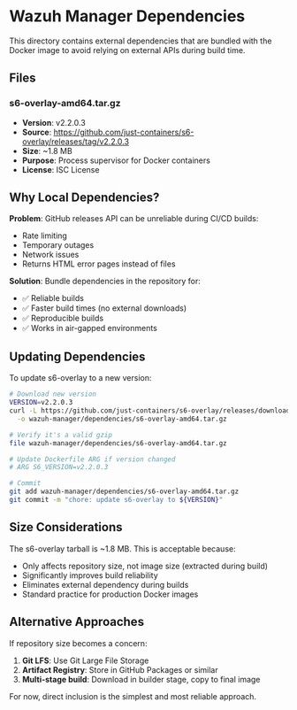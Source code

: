 # Wazuh Manager Dependencies

This directory contains external dependencies that are bundled with the Docker image to avoid relying on external APIs during build time.

## Files

### s6-overlay-amd64.tar.gz
- **Version**: v2.2.0.3
- **Source**: https://github.com/just-containers/s6-overlay/releases/tag/v2.2.0.3
- **Size**: ~1.8 MB
- **Purpose**: Process supervisor for Docker containers
- **License**: ISC License

## Why Local Dependencies?

**Problem**: GitHub releases API can be unreliable during CI/CD builds:
- Rate limiting
- Temporary outages
- Network issues
- Returns HTML error pages instead of files

**Solution**: Bundle dependencies in the repository for:
- ✅ Reliable builds
- ✅ Faster build times (no external downloads)
- ✅ Reproducible builds
- ✅ Works in air-gapped environments

## Updating Dependencies

To update s6-overlay to a new version:

```bash
# Download new version
VERSION=v2.2.0.3
curl -L https://github.com/just-containers/s6-overlay/releases/download/${VERSION}/s6-overlay-amd64.tar.gz \
  -o wazuh-manager/dependencies/s6-overlay-amd64.tar.gz

# Verify it's a valid gzip
file wazuh-manager/dependencies/s6-overlay-amd64.tar.gz

# Update Dockerfile ARG if version changed
# ARG S6_VERSION=v2.2.0.3

# Commit
git add wazuh-manager/dependencies/s6-overlay-amd64.tar.gz
git commit -m "chore: update s6-overlay to ${VERSION}"
```

## Size Considerations

The s6-overlay tarball is ~1.8 MB. This is acceptable because:
- Only affects repository size, not image size (extracted during build)
- Significantly improves build reliability
- Eliminates external dependency during builds
- Standard practice for production Docker images

## Alternative Approaches

If repository size becomes a concern:
1. **Git LFS**: Use Git Large File Storage
2. **Artifact Registry**: Store in GitHub Packages or similar
3. **Multi-stage build**: Download in builder stage, copy to final image

For now, direct inclusion is the simplest and most reliable approach.

